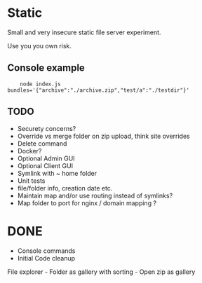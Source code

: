 # Static
Small and very insecure static file server experiment.

Use you you own risk.

## Console example

```
    node index.js bundles='{"archive":"./archive.zip","test/a":"./testdir"}'
```

## TODO

* Securety concerns?
* Override vs merge folder on zip upload, think site overrides
* Delete command
* Docker?
* Optional Admin GUI
* Optional Client GUI
* Symlink with ~ home folder
* Unit tests
* file/folder info, creation date etc.
* Maintain map and/or use routing instead of symlinks?
* Map folder to port for nginx / domain mapping ?

# DONE
* Console commands
* Initial Code cleanup




File explorer
    - Folder as gallery with sorting
    - Open zip as gallery